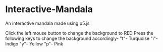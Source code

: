 # Interactive-Mandala
An interactive mandala made using p5.js

Click the left mouse button to change the background to RED
Press the following keys to change the background accordingly-
  "t"- Turquoise
  "i"- Indigo
  "y"- Yellow
  "p"- Pink
